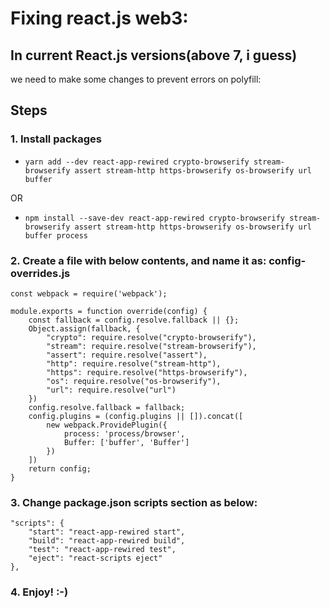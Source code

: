 # Fixing react.js web3:
## In current React.js versions(above 7, i guess)
we need to make some changes to prevent errors on polyfill:

## Steps
### 1. Install packages

- `yarn add --dev react-app-rewired crypto-browserify stream-browserify assert stream-http https-browserify os-browserify url buffer`

OR

- `npm install --save-dev react-app-rewired crypto-browserify stream-browserify assert stream-http https-browserify os-browserify url buffer process`

### 2. Create a file with below contents, and name it as: config-overrides.js

```
const webpack = require('webpack');

module.exports = function override(config) {
    const fallback = config.resolve.fallback || {};
    Object.assign(fallback, {
        "crypto": require.resolve("crypto-browserify"),
        "stream": require.resolve("stream-browserify"),
        "assert": require.resolve("assert"),
        "http": require.resolve("stream-http"),
        "https": require.resolve("https-browserify"),
        "os": require.resolve("os-browserify"),
        "url": require.resolve("url")
    })
    config.resolve.fallback = fallback;
    config.plugins = (config.plugins || []).concat([
        new webpack.ProvidePlugin({
            process: 'process/browser',
            Buffer: ['buffer', 'Buffer']
        })
    ])
    return config;
}
```

### 3. Change package.json scripts section as below:

```
"scripts": {
    "start": "react-app-rewired start",
    "build": "react-app-rewired build",
    "test": "react-app-rewired test",
    "eject": "react-scripts eject"
},
```

### 4. Enjoy! :-)
